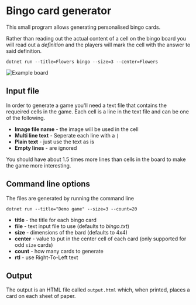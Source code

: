 # Bingo card generator
This small program allows generating personalised bingo cards.

Rather than reading out the actual content of a cell on the bingo board you will read out a _definition_ and the players will mark the cell with the answer to said definition.

    dotnet run --title=Flowers bingo --size=3 --center=Flowers

![Example board](https://user-images.githubusercontent.com/11015162/55152838-d93b6b80-5159-11e9-9497-74e227d80420.png)

## Input file

In order to generate a game you'll need a text file that contains the requeired cells in the game. Each cell is a line in the text file and can be one of the following.

* **Image file name** - the image will be used in the cell
* **Multi line text** - Seperate each line with a `|`
* **Plain text** - just use the text as is
* **Empty lines** - are ignored

You should have about 1.5 times more lines than cells in the board to make the game more interesting.

## Command line options
The files are generated by running the command line

    dotnet run --title="Demo game" --size=3 --count=20

* **title** - the title for each bingo card 
* **file** - text input file to use (defaults to _bingo.txt_)
* **size** - dimensions of the bard (defaults to 4x4)
* **center** - value to put in the center cell of each card (only supported for odd `size` cards)
* **count** - how many cards to generate
* **rtl** - use Right-To-Left text

## Output
The output is an HTML file called `output.html` which, when printed, places a card on each sheet of paper.
